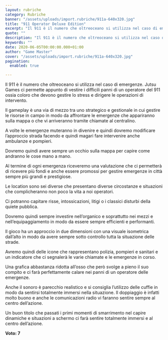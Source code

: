 ```yaml
---
layout: rubriche
category: Rubriche
banner: "/assets/uploads/import.rubriche/911a-640x320.jpg"
title: "911 Operator Deluxe Edition"
excerpt: "Il 911 è il numero che oltreoceano si utilizza nel caso di emergenze. Jutsu Games ci permette appunto di vestire i difficili panni di un operatore del 911 ossia coloro che devono gestire lo stress e dirigere le operazioni di intervento. Il gameplay è una via di mezzo tra uno strategico e gestionale in cui [&hellip"
quote: ""
description: "Il 911 è il numero che oltreoceano si utilizza nel caso di emergenze. Jutsu Games ci permette appunto di vestire i difficili panni di un operatore del 911 ossia coloro che devono gestire lo stress e dirigere le operazioni di intervento. Il gameplay è una via di mezzo tra uno strategico e gestionale in cui [&hellip"
keywords: ""
date: 2020-06-05T00:00:00.000+01:00
author: "Game Master"
cover: "/assets/uploads/import.rubriche/911a-640x320.jpg"
pagination:
  enabled: true

---
```


Il 911 è il numero che oltreoceano si utilizza nel caso di emergenze. Jutsu Games ci permette appunto di vestire i difficili panni di un operatore del 911 ossia coloro che devono gestire lo stress e dirigere le operazioni di intervento.

Il gameplay è una via di mezzo tra uno strategico e gestionale in cui gestire le risorse in campo in modo da affrontare le emergenze che appariranno sulla mappa o che vi arriveranno tramite chiamate al centralino.

A volte le emergenze muteranno in divenire e quindi dovremo modificare l’approccio strada facendo e quindi magari fare intervenire anche ambulanze e pompieri.

Dovremo quindi avere sempre un occhio sulla mappa per capire come andranno le cose mano a mano.

Al termine di ogni emergenza riceveremo una valutazione che ci permetterà di ricevere più fondi e anche essere promossi per gestire emergenze in città sempre più grandi e prestigiose.

Le location sono sei diverse che presentano diverse circostanze e situazioni che complicheranno non poco la vita a noi operatori.

Ci potranno capitare risse, intossicazioni, litigi o i classici disturbi della quiete pubblica.

Dovremo quindi sempre investire nell’organico e soprattutto nei mezzi e nell’equipaggiamento in modo da essere sempre efficienti e performanti.

Il gioco ha un approccio in due dimensioni con una visuale isometrica dall’alto in modo da avere sempre sotto controllo tutta la situazione delle strade.

Avremo quindi delle icone che rappresentano polizia, pompieri e sanitari e un indicatore che ci segnalerà le varie chiamate e le emergenze in corso.

Una grafica abbastanza ridotta all’osso che però svolge a pieno il suo compito e ci farà perfettamente calare nei panni di un operatore delle emergenze.

Anche il sonoro è parecchio realistico e si consiglia l’utilizzo delle cuffie in modo da sentirsi totalmente immersi nella situazione. Il doppiaggio è infatti molto buono e anche le comunicazioni radio vi faranno sentire sempre al centro dell’azione.

Un buon titolo che passati i primi momenti di smarrimento nel capire dinamiche e situazioni a schermo ci farà sentire totalmente immersi e al centro dell’azione.

**Voto: 7**